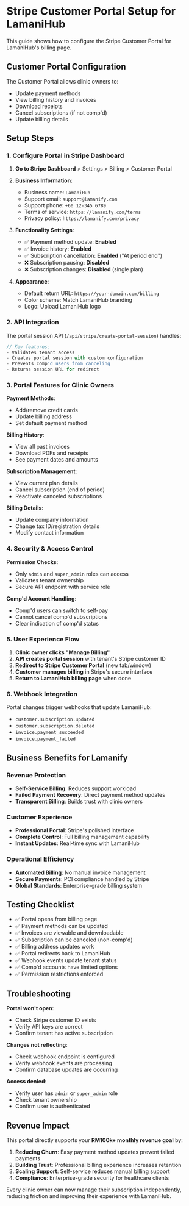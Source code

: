 # Stripe Customer Portal Setup for LamaniHub

This guide shows how to configure the Stripe Customer Portal for LamaniHub's billing page.

## Customer Portal Configuration

The Customer Portal allows clinic owners to:
- Update payment methods
- View billing history and invoices
- Download receipts
- Cancel subscriptions (if not comp'd)
- Update billing details

## Setup Steps

### 1. Configure Portal in Stripe Dashboard

1. **Go to Stripe Dashboard** > Settings > Billing > Customer Portal

2. **Business Information**:
   - Business name: `LamaniHub`
   - Support email: `support@lamanify.com`
   - Support phone: `+60 12-345 6789`
   - Terms of service: `https://lamanify.com/terms`
   - Privacy policy: `https://lamanify.com/privacy`

3. **Functionality Settings**:
   - ✅ Payment method update: **Enabled**
   - ✅ Invoice history: **Enabled** 
   - ✅ Subscription cancellation: **Enabled** ("At period end")
   - ❌ Subscription pausing: **Disabled**
   - ❌ Subscription changes: **Disabled** (single plan)

4. **Appearance**:
   - Default return URL: `https://your-domain.com/billing`
   - Color scheme: Match LamaniHub branding
   - Logo: Upload LamaniHub logo

### 2. API Integration

The portal session API (`/api/stripe/create-portal-session`) handles:

```typescript
// Key features:
- Validates tenant access
- Creates portal session with custom configuration
- Prevents comp'd users from canceling
- Returns session URL for redirect
```

### 3. Portal Features for Clinic Owners

**Payment Methods**:
- Add/remove credit cards
- Update billing address
- Set default payment method

**Billing History**:
- View all past invoices
- Download PDFs and receipts
- See payment dates and amounts

**Subscription Management**:
- View current plan details
- Cancel subscription (end of period)
- Reactivate canceled subscriptions

**Billing Details**:
- Update company information
- Change tax ID/registration details
- Modify contact information

### 4. Security & Access Control

**Permission Checks**:
- Only `admin` and `super_admin` roles can access
- Validates tenant ownership
- Secure API endpoint with service role

**Comp'd Account Handling**:
- Comp'd users can switch to self-pay
- Cannot cancel comp'd subscriptions
- Clear indication of comp'd status

### 5. User Experience Flow

1. **Clinic owner clicks "Manage Billing"**
2. **API creates portal session** with tenant's Stripe customer ID
3. **Redirect to Stripe Customer Portal** (new tab/window)
4. **Customer manages billing** in Stripe's secure interface
5. **Return to LamaniHub billing page** when done

### 6. Webhook Integration

Portal changes trigger webhooks that update LamaniHub:
- `customer.subscription.updated`
- `customer.subscription.deleted`
- `invoice.payment_succeeded`
- `invoice.payment_failed`

## Business Benefits for Lamanify

### **Revenue Protection**
- **Self-Service Billing**: Reduces support workload
- **Failed Payment Recovery**: Direct payment method updates
- **Transparent Billing**: Builds trust with clinic owners

### **Customer Experience**
- **Professional Portal**: Stripe's polished interface
- **Complete Control**: Full billing management capability
- **Instant Updates**: Real-time sync with LamaniHub

### **Operational Efficiency**
- **Automated Billing**: No manual invoice management
- **Secure Payments**: PCI compliance handled by Stripe
- **Global Standards**: Enterprise-grade billing system

## Testing Checklist

- ✅ Portal opens from billing page
- ✅ Payment methods can be updated
- ✅ Invoices are viewable and downloadable
- ✅ Subscription can be canceled (non-comp'd)
- ✅ Billing address updates work
- ✅ Portal redirects back to LamaniHub
- ✅ Webhook events update tenant status
- ✅ Comp'd accounts have limited options
- ✅ Permission restrictions enforced

## Troubleshooting

**Portal won't open**:
- Check Stripe customer ID exists
- Verify API keys are correct
- Confirm tenant has active subscription

**Changes not reflecting**:
- Check webhook endpoint is configured
- Verify webhook events are processing
- Confirm database updates are occurring

**Access denied**:
- Verify user has `admin` or `super_admin` role
- Check tenant ownership
- Confirm user is authenticated

## Revenue Impact

This portal directly supports your **RM100k+ monthly revenue goal** by:

1. **Reducing Churn**: Easy payment method updates prevent failed payments
2. **Building Trust**: Professional billing experience increases retention
3. **Scaling Support**: Self-service reduces manual billing support
4. **Compliance**: Enterprise-grade security for healthcare clients

Every clinic owner can now manage their subscription independently, reducing friction and improving their experience with LamaniHub.